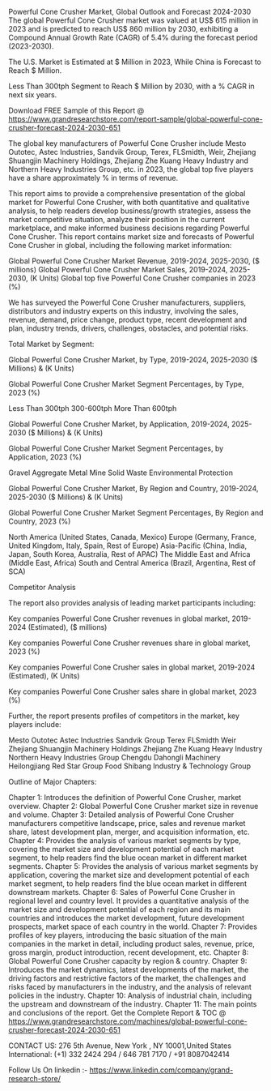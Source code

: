 Powerful Cone Crusher Market, Global Outlook and Forecast 2024-2030
The global Powerful Cone Crusher market was valued at US$ 615 million in 2023 and is predicted to reach US$ 860 million by 2030, exhibiting a Compound Annual Growth Rate (CAGR) of 5.4% during the forecast period (2023-2030).

The U.S. Market is Estimated at $ Million in 2023, While China is Forecast to Reach $ Million.

Less Than 300tph Segment to Reach $ Million by 2030, with a % CAGR in next six years.

Download FREE Sample of this Report @ https://www.grandresearchstore.com/report-sample/global-powerful-cone-crusher-forecast-2024-2030-651

The global key manufacturers of Powerful Cone Crusher include Mesto Outotec, Astec Industries, Sandvik Group, Terex, FLSmidth, Weir, Zhejiang Shuangjin Machinery Holdings, Zhejiang Zhe Kuang Heavy Industry and Northern Heavy Industries Group, etc. in 2023, the global top five players have a share approximately % in terms of revenue.

This report aims to provide a comprehensive presentation of the global market for Powerful Cone Crusher, with both quantitative and qualitative analysis, to help readers develop business/growth strategies, assess the market competitive situation, analyze their position in the current marketplace, and make informed business decisions regarding Powerful Cone Crusher. This report contains market size and forecasts of Powerful Cone Crusher in global, including the following market information:

Global Powerful Cone Crusher Market Revenue, 2019-2024, 2025-2030, ($ millions)
Global Powerful Cone Crusher Market Sales, 2019-2024, 2025-2030, (K Units)
Global top five Powerful Cone Crusher companies in 2023 (%)

We has surveyed the Powerful Cone Crusher manufacturers, suppliers, distributors and industry experts on this industry, involving the sales, revenue, demand, price change, product type, recent development and plan, industry trends, drivers, challenges, obstacles, and potential risks.

Total Market by Segment:

Global Powerful Cone Crusher Market, by Type, 2019-2024, 2025-2030 ($ Millions) & (K Units)

Global Powerful Cone Crusher Market Segment Percentages, by Type, 2023 (%)

Less Than 300tph
300-600tph
More Than 600tph

Global Powerful Cone Crusher Market, by Application, 2019-2024, 2025-2030 ($ Millions) & (K Units)

Global Powerful Cone Crusher Market Segment Percentages, by Application, 2023 (%)

Gravel Aggregate
Metal Mine
Solid Waste Environmental Protection

Global Powerful Cone Crusher Market, By Region and Country, 2019-2024, 2025-2030 ($ Millions) & (K Units)

Global Powerful Cone Crusher Market Segment Percentages, By Region and Country, 2023 (%)

North America (United States, Canada, Mexico)
Europe (Germany, France, United Kingdom, Italy, Spain, Rest of Europe)
Asia-Pacific (China, India, Japan, South Korea, Australia, Rest of APAC)
The Middle East and Africa (Middle East, Africa)
South and Central America (Brazil, Argentina, Rest of SCA)

Competitor Analysis

The report also provides analysis of leading market participants including:

Key companies Powerful Cone Crusher revenues in global market, 2019-2024 (Estimated), ($ millions)

Key companies Powerful Cone Crusher revenues share in global market, 2023 (%)

Key companies Powerful Cone Crusher sales in global market, 2019-2024 (Estimated), (K Units)

Key companies Powerful Cone Crusher sales share in global market, 2023 (%)

Further, the report presents profiles of competitors in the market, key players include:

Mesto Outotec
Astec Industries
Sandvik Group
Terex
FLSmidth
Weir
Zhejiang Shuangjin Machinery Holdings
Zhejiang Zhe Kuang Heavy Industry
Northern Heavy Industries Group
Chengdu Dahongli Machinery
Heilongjiang Red Star Group Food
Shibang Industry & Technology Group

Outline of Major Chapters:

Chapter 1: Introduces the definition of Powerful Cone Crusher, market overview.
Chapter 2: Global Powerful Cone Crusher market size in revenue and volume.
Chapter 3: Detailed analysis of Powerful Cone Crusher manufacturers competitive landscape, price, sales and revenue market share, latest development plan, merger, and acquisition information, etc.
Chapter 4: Provides the analysis of various market segments by type, covering the market size and development potential of each market segment, to help readers find the blue ocean market in different market segments.
Chapter 5: Provides the analysis of various market segments by application, covering the market size and development potential of each market segment, to help readers find the blue ocean market in different downstream markets.
Chapter 6: Sales of Powerful Cone Crusher in regional level and country level. It provides a quantitative analysis of the market size and development potential of each region and its main countries and introduces the market development, future development prospects, market space of each country in the world.
Chapter 7: Provides profiles of key players, introducing the basic situation of the main companies in the market in detail, including product sales, revenue, price, gross margin, product introduction, recent development, etc.
Chapter 8: Global Powerful Cone Crusher capacity by region & country.
Chapter 9: Introduces the market dynamics, latest developments of the market, the driving factors and restrictive factors of the market, the challenges and risks faced by manufacturers in the industry, and the analysis of relevant policies in the industry.
Chapter 10: Analysis of industrial chain, including the upstream and downstream of the industry.
Chapter 11: The main points and conclusions of the report.
Get the Complete Report & TOC @ https://www.grandresearchstore.com/machines/global-powerful-cone-crusher-forecast-2024-2030-651

CONTACT US:
276 5th Avenue, New York , NY 10001,United States
International: (+1) 332 2424 294 / 646 781 7170 / +91 8087042414

Follow Us On linkedin :- https://www.linkedin.com/company/grand-research-store/
